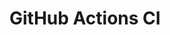 # GitHub Actions CI





















































































































































































































































































































































































































































































































































































































































































